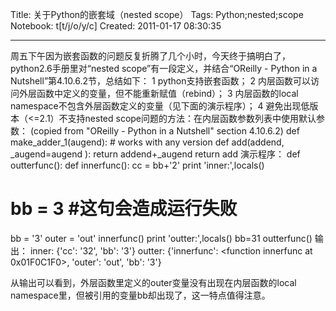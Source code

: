 Title: 关于Python的嵌套域（nested scope）
Tags: Python;nested;scope
Notebook: t[t/j/o/y/c]
Created: 2011-01-17 08:30:35

------

周五下午因为嵌套函数的问题反复折腾了几个小时，今天终于搞明白了，python2.6手册里对“nested scope”有一段定义，并结合“OReilly - Python in a Nutshell”第4.10.6.2节，总结如下： 1 python支持嵌套函数； 
 2 内层函数可以访问外层函数中定义的变量，但不能重新赋值（rebind）； 
 3 内层函数的local namespace不包含外层函数定义的变量（见下面的演示程序）； 
 4 避免出现低版本（<=2.1）不支持nested scope问题的方法：在内层函数参数列表中使用默认参数： 
 (copied from "OReilly - Python in a Nutshell" section 4.10.6.2) 
 def make_adder_1(augend):    # works with any version
 def add(addend, _augend=augend ): return addend+_augend
 return add 
 演示程序： 
 def outterfunc(): 
  def innerfunc(): 
   cc = bb+'2' 
   print 'inner:',locals() 
   # bb = 3 #这句会造成运行失败 
  bb = '3' 
  outer = 'out' 
  innerfunc() 
  print 'outter:',locals() 
 bb=31 
 outterfunc() 
 输出： 
 inner: {'cc': '32', 'bb': '3'} 
 outter: {'innerfunc': <function innerfunc at 0x01F0C1F0>, 'outer': 'out', 'bb': '3'} 

 从输出可以看到，外层函数里定义的outer变量没有出现在内层函数的local namespace里，但被引用的变量bb却出现了，这一特点值得注意。